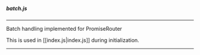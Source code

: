 ##### batch.js

---

Batch handling implemented for PromiseRouter

This is used in [[index.js|index.js]] during initialization.

---
